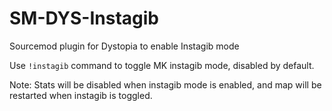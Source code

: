 # SM-DYS-Instagib
Sourcemod plugin for Dystopia to enable Instagib mode  

Use `!instagib` command to toggle MK instagib mode, disabled by default.

Note: Stats will be disabled when instagib mode is enabled, and map will be restarted when instagib is toggled.
